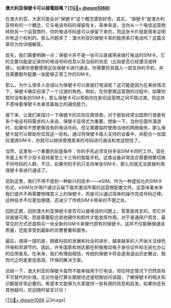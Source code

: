 **澳大利亚保號卡可以接電話嗎？[[TG💪+ @esim1088](https://t.me/s/esim1088)]**

在澳大利亚，大家可能会对“保號卡”这个概念感到好奇。其实，“保號卡”是澳大利亚特有的一个概念，它与电话号码的保留有关。简单来说，当你从一个电信运营商转到另一个运营商时，你的电话号码是可以保留下来的，而这张卡片就是用来证明你有这个权利的。那么问题来了：澳大利亚的保號卡真的能用来打电话吗？这篇文章将为你详细解答。

首先，我们需要明确一点：保號卡并不是一张可以直接用来拨打电话的SIM卡。它的主要功能是记录你的电话号码信息以及当前的状态（比如是否已经激活或转移）。如果你想要使用这张保號卡进行通话，你需要将其插入一部支持的手机，并且需要额外配置一张能够正常工作的SIM卡。

那么，为什么很多人会误以为保號卡可以直接打电话呢？这可能是因为在某些情况下，保號卡确实扮演了一个过渡的角色。例如，在你更换运营商的过程中，如果你暂时没有新的SIM卡，那么保號卡可以帮助你在新旧运营商之间平稳过渡。但这并不意味着保號卡本身具备独立的通信能力。

接下来，让我们来探讨一下保號卡的实际应用场景。对于那些经常出国旅行或者有多个电话号码需求的人来说，保號卡显得尤为重要。想象一下，当你在国外漫游时，如果你不想更换现有的电话号码，但又需要临时使用当地的网络服务，那么保號卡就可以帮助你实现这一目标。通过将保號卡插入支持的设备中，并配合一张国际漫游SIM卡，你就可以继续使用原来的号码进行通话和发送短信了。

当然，这里有一个重要的前提条件：你的手机必须支持多张SIM卡同时工作。现在市面上有不少双卡双待甚至三卡三待的智能手机，这类设备非常适合需要频繁切换不同号码的人群。不过，如果你的手机只支持单张SIM卡，那么你就无法直接利用保號卡来进行通话了。

说到这里，我们不得不提到一种新兴的技术——eSIM。作为一种虚拟化的SIM卡形式，eSIM允许用户通过云端下载并激活所需的运营商配置文件。这意味着未来我们或许不再需要物理意义上的保號卡，而是可以通过简单的操作完成号码迁移。这种技术不仅更加便捷，还减少了传统SIM卡带来的不便之处。

回到正题，回到澳大利亚保號卡是否可以接电话的问题上。答案是肯定的，但它并非直接可用，而是需要配合其他硬件和软件才能发挥作用。对于普通用户而言，最常见的方式还是购买一张全新的SIM卡来替代原有的保號卡。这样不仅能确保通话质量，还能享受到最新的优惠套餐和服务。

最后，值得一提的是，随着科技的发展和社会的进步，越来越多的人开始关注绿色环保和资源节约。因此，许多国家和地区都在积极推动电子身份证件和无纸化办公的应用普及。在未来，我们有理由相信，传统的保號卡将会逐渐退出历史舞台，取而代之的是更加高效、环保的解决方案。

总结一下，澳大利亚的保號卡虽然不能单独用于打电话，但在特定情况下仍然具有不可替代的价值。无论你是打算长期居住还是短期访问该国，了解保號卡的相关知识都是非常必要的。希望本文能够为大家提供一些有用的信息和启发。如果你还有其他疑问，欢迎随时留言讨论！

[[TG💪+ @esim1088](https://t.me/s/esim1088) ![Image](https://i.postimg.cc/4NQfJmqS/Snipaste-2025-05-13-00-14-12.png)]